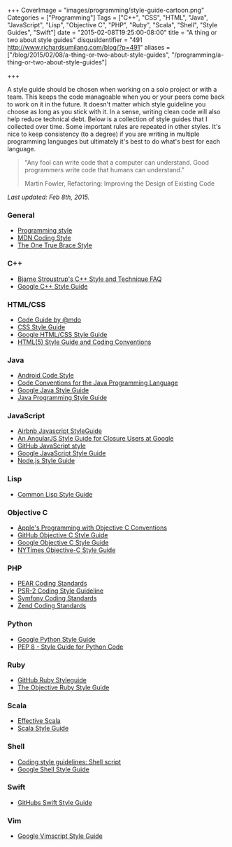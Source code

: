 +++
CoverImage = "images/programming/style-guide-cartoon.png"
Categories = ["Programming"]
Tags = ["C++", "CSS", "HTML", "Java", "JavaScript", "Lisp", "Objective C", "PHP", "Ruby", "Scala", "Shell", "Style Guides", "Swift"]
date = "2015-02-08T19:25:00-08:00"
title = "A thing or two about style guides"
disqusIdentifier = "491 http://www.richardsumilang.com/blog/?p=491"
aliases = ["/blog/2015/02/08/a-thing-or-two-about-style-guides", "/programming/a-thing-or-two-about-style-guides"]

+++

A style guide should be chosen when working on a solo project or with a team.
This keeps the code manageable when you or your peers come back to work on it in
the future. It doesn't matter which style guideline you choose as long as you
stick with it. In a sense, writing clean code will also help reduce technical
debt. Below is a collection of style guides that I collected over time. Some
important rules are repeated in other styles. It's nice to keep consistency (to
a degree) if you are writing in multiple programming languages but ultimately
it's best to do what's best for each language.

> "Any fool can write code that a computer can understand.
> Good programmers write code that humans can understand."
>
> Martin Fowler, Refactoring: Improving the Design of Existing Code

<!--more-->

*Last updated: Feb 8th, 2015.*

### General
- [Programming style][general1]
- [MDN Coding Style][general2]
- [The One True Brace Style][general3]

### C++
- [Bjarne Stroustrup's C++ Style and Technique FAQ][cpp1]
- [Google C++ Style Guide][cpp2]

### HTML/CSS
- [Code Guide by @mdo][html/css1]
- [CSS Style Guide][html/css2]
- [Google HTML/CSS Style Guide][html/css3]
- [HTML(5) Style Guide and Coding Conventions][html/css4]

### Java
- [Android Code Style][java1]
- [Code Conventions for the Java Programming Language][java2]
- [Google Java Style Guide][java3]
- [Java Programming Style Guide][java4]

### JavaScript
- [Airbnb Javascript StyleGuide][js1]
- [An AngularJS Style Guide for Closure Users at Google][js2]
- [GitHub JavaScript style][js3]
- [Google JavaScript Style Guide][js4]
- [Node.js Style Guide][js5]

### Lisp
- [Common Lisp Style Guide][lisp1]

### Objective C
- [Apple's Programming with Objective C Conventions][objc1]
- [GitHub Objective C Style Guide][objc2]
- [Google Objective C Style Guide][objc3]
- [NYTimes Objective-C Style Guide][objc4]

### PHP
- [PEAR Coding Standards][php1]
- [PSR-2 Coding Style Guideline][php2]
- [Symfony Coding Standards][php3]
- [Zend Coding Standards][php4]

### Python
- [Google Python Style Guide][python1]
- [PEP 8 - Style Guide for Python Code][python2]

### Ruby
- [GitHub Ruby Styleguide][ruby1]
- [The Objective Ruby Style Guide][ruby2]

### Scala
- [Effective Scala][scala1]
- [Scala Style Guide][scala2]

### Shell
- [Coding style guidelines: Shell script][shell1]
- [Google Shell Style Guide][shell2]

### Swift
- [GitHubs Swift Style Guide][swift1]

### Vim
- [Google Vimscript Style Guide][vim1]

[general1]: https://en.wikipedia.org/wiki/Programming_style "Programming style"
[general2]: https://developer.mozilla.org/en-US/docs/Mozilla/Developer_guide/Coding_Style "MDN Coding Style"
[general3]: https://www.komputado.com/eseoj/1tbs.htm "The One True Brace Style"

[cpp1]: https://www.stroustrup.com/bs_faq2.html "Bjarne Stroustrup's C++ Style and Technique FAQ"
[cpp2]: https://google-styleguide.googlecode.com/svn/trunk/cppguide.html "Google C++ Style Guide"

[html/css1]: https://codeguide.co/ "Code Guide by @mdo"
[html/css2]: https://github.com/styleguide/css "CSS Style Guide"
[html/css3]: https://google-styleguide.googlecode.com/svn/trunk/htmlcssguide.xml "Google HTML/CSS Style Guide"
[html/css4]: https://www.w3schools.com/html/html5_syntax.asp "HTML(5) Style Guide and Coding Conventions"

[java1]: https://source.android.com/source/code-style.html "Android Code Style"
[java2]: https://www.oracle.com/technetwork/java/codeconvtoc-136057.html "Code Conventions for the Java Programming Language"
[java3]: https://google-styleguide.googlecode.com/svn/trunk/javaguide.html "Google Java Style Guide"
[java4]: https://www.javaranch.com/style.jsp "Java Programming Style Guide"

[js1]: https://github.com/airbnb/javascript "Airbnb Javascript Style Guide"
[js2]: https://google-styleguide.googlecode.com/svn/trunk/angularjs-google-style.html "An AngularJS Style Guide for Closure Users at Google"
[js3]: https://github.com/styleguide/javascript "GitHub JavaScript style"
[js4]: https://google-styleguide.googlecode.com/svn/trunk/javascriptguide.xml "Google JavaScript Style Guide"
[js5]: https://github.com/felixge/node-style-guide "Node.js Style Guide"

[lisp1]: https://google-styleguide.googlecode.com/svn/trunk/lispguide.xml "Common Lisp Style Guide"

[objc1]: https://developer.apple.com/library/ios/documentation/Cocoa/Conceptual/ProgrammingWithObjectiveC/Conventions/Conventions.html "Apple's Programming with Objective C Conventions"
[objc2]: https://github.com/github/objective-c-style-guide "GitHub Objective C Style Guide"
[objc3]: https://google-styleguide.googlecode.com/svn/trunk/objcguide.xml "Google Objective C Style Guide"
[objc4]: https://github.com/NYTimes/objective-c-style-guide "NYTimes Objective-C Style Guide"

[php1]: https://pear.php.net/manual/en/standards.php "PEAR Coding Standards"
[php2]: https://www.php-fig.org/psr/psr-2/ "PSR-2 Coding Style Guideline"
[php3]: https://symfony.com/doc/current/contributing/code/standards.html "Symfony Coding Standards"
[php4]: https://framework.zend.com/manual/1.12/en/coding-standard.html "Zend Coding Standards"

[python1]: https://google-styleguide.googlecode.com/svn/trunk/pyguide.html "Google Python Style Guide"
[python2]: https://www.python.org/dev/peps/pep-0008/ "PEP 8 - Style Guide for Python Code"

[ruby1]: https://github.com/styleguide/ruby "GitHub Ruby Styleguide"
[ruby2]: https://github.com/bestie/objective-ruby-style-guide "The Objective Ruby Style Guide"

[scala1]: https://twitter.github.io/effectivescala/ "Effective Scala"
[scala2]: https://docs.scala-lang.org/style/ "Scala Style Guide"

[shell1]: https://www.inquisitor.ru/doc/coding-style-shell.html "Coding style guidelines: Shell script"
[shell2]: https://google-styleguide.googlecode.com/svn/trunk/shell.xml "Google Shell Style Guide"

[swift1]: https://github.com/github/swift-style-guide "GitHubs Swift Style Guide"

[vim1]: https://google-styleguide.googlecode.com/svn/trunk/vimscriptguide.xml "Google Vimscript Style Guide"
